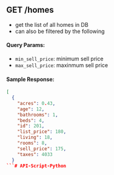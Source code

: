 ## GET /homes
- get the list of all homes in DB
- can also be filtered by the following

#### Query Params:

- `min_sell_price`: minimum sell price
- `max_sell_price`: maxinmum sell price

#### Sample Response:

```json
[
  {
    "acres": 0.43,
    "age": 12,
    "bathrooms": 1,
    "beds": 4,
    "id": 201,
    "list_price": 180,
    "living": 18,
    "rooms": 8,
    "sell_price": 175,
    "taxes": 4033
  }
```#   A P I - S c r i p t - P y t h o n  
 